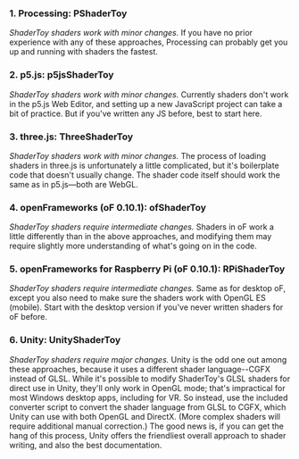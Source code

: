 ### 1. Processing: PShaderToy
<i>ShaderToy shaders work with minor changes.</i> If you have no prior experience with any of these approaches, Processing can probably get you up and running with shaders the fastest.

### 2. p5.js: p5jsShaderToy
<i>ShaderToy shaders work with minor changes.</i> Currently shaders don't work in the p5.js Web Editor, and setting up a new JavaScript project can take a bit of practice. But if you've written any JS before, best to start here.

### 3. three.js: ThreeShaderToy
<i>ShaderToy shaders work with minor changes.</i> The process of loading shaders in three.js is unfortunately a little complicated, but it's boilerplate code that doesn't usually change. The shader code itself should work the same as in p5.js&mdash;both are WebGL.
 
### 4. openFrameworks (oF 0.10.1): ofShaderToy
<i>ShaderToy shaders require intermediate changes.</i> Shaders in oF work a little differently than in the above approaches, and modifying them may require slightly more understanding of what's going on in the code.

### 5. openFrameworks for Raspberry Pi (oF 0.10.1): RPiShaderToy
<i>ShaderToy shaders require intermediate changes.</i> Same as for desktop oF, except you also need to make sure the shaders work with OpenGL ES (mobile). Start with the desktop version if you've never written shaders for oF before.

### 6. Unity: UnityShaderToy   
<i>ShaderToy shaders require major changes.</i> Unity is the odd one out among these approaches, because it uses a different shader language--CGFX instead of GLSL. While it's possible to modify ShaderToy's GLSL shaders for direct use in Unity, they'll only work in OpenGL mode; that's impractical for most Windows desktop apps, including for VR. So instead, use the included converter script to convert the shader language from GLSL to CGFX, which Unity can use with both OpenGL and DirectX. (More complex shaders will require additional manual correction.) The good news is, if you can get the hang of this process, Unity offers the friendliest overall approach to shader writing, and also the best documentation.


